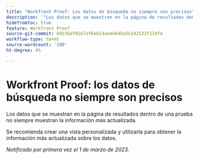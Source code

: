 ```yaml
---
title: "Workfront Proof: Los datos de búsqueda no siempre son precisos"
description: '"Los datos que se muestran en la página de resultados dentro de una prueba no siempre muestran la información más actualizada. Se recomienda crear una vista personalizada y utilizarla para obtener la información más actualizada sobre sus datos".'
hidefromtoc: true
feature: Workfront Proof
source-git-commit: 69236df0167ef6eb14ee4e646a5e142533f13dfd
workflow-type: tm+mt
source-wordcount: '100'
ht-degree: 4%

---
```



# Workfront Proof: los datos de búsqueda no siempre son precisos

Los datos que se muestran en la página de resultados dentro de una prueba no siempre muestran la información más actualizada.

Se recomienda crear una vista personalizada y utilizarla para obtener la información más actualizada sobre los datos.

_Notificado por primera vez el 1 de marzo de 2023._

